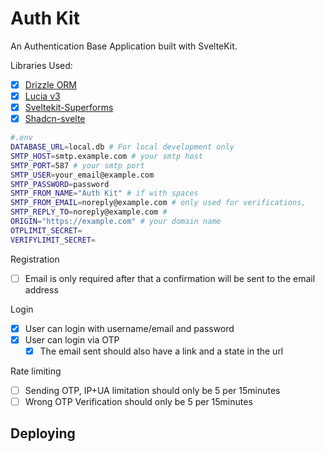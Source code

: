 # Auth Kit

An Authentication Base Application built with SvelteKit.

Libraries Used:

- [x] [Drizzle ORM](https://orm.drizzle.team)
- [x] [Lucia v3](https://lucia-auth.com)
- [x] [Sveltekit-Superforms](https://superform.rocks)
- [x] [Shadcn-svelte](https://shadcn-svelte.com)

```sh
#.env
DATABASE_URL=local.db # For local development only
SMTP_HOST=smtp.example.com # your smtp host
SMTP_PORT=587 # your smtp port
SMTP_USER=your_email@example.com
SMTP_PASSWORD=password
SMTP_FROM_NAME="Auth Kit" # if with spaces
SMTP_FROM_EMAIL=noreply@example.com # only used for verifications,
SMTP_REPLY_TO=noreply@example.com #
ORIGIN="https://example.com" # your domain name
OTPLIMIT_SECRET=
VERIFYLIMIT_SECRET=
```

Registration

- [ ] Email is only required after that a confirmation will be sent to the email address

Login

- [x] User can login with username/email and password
- [x] User can login via OTP
  - [x] The email sent should also have a link and a state in the url

Rate limiting

- [ ] Sending OTP, IP+UA limitation should only be 5 per 15minutes
- [ ] Wrong OTP Verification should only be 5 per 15minutes

## Deploying
